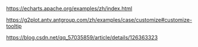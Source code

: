  https://echarts.apache.org/examples/zh/index.html

 https://g2plot.antv.antgroup.com/zh/examples/case/customize#customize-tooltip

 https://blog.csdn.net/qq_57035859/article/details/126363323